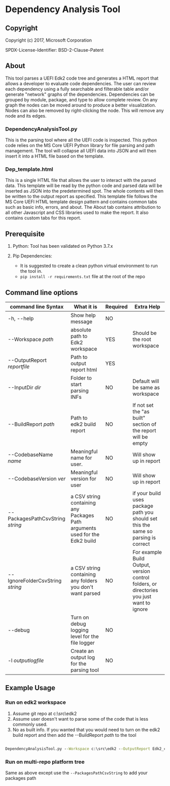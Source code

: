 # Dependency Analysis Tool

## Copyright

Copyright (c) 2017, Microsoft Corporation

SPDX-License-Identifier: BSD-2-Clause-Patent

## About

This tool parses a UEFI Edk2 code tree and generates a HTML report that allows a developer to evaluate code dependencies. The user can review each dependency using a fully searchable and filterable table and/or generate "network" graphs of the dependencies. Dependencies can be grouped by module, package, and type to allow complete review. On any graph the nodes can be moved around to produce a better
visualization. Nodes can also be removed by right-clicking the node. This will remove any node and its edges.

### DependencyAnalysisTool.py

This is the parsing tool where all the UEFI code is inspected. This python code relies on the MS Core UEFI Python library for file parsing and path management. The tool will collapse all UEFI data into JSON and will then insert it into a HTML file based on the template.

### Dep_template.html

This is a single HTML file that allows the user to interact with the parsed data. This template will be read by the python code and parsed data will be inserted as JSON into the predetermined spot. The whole contents will then be written to the output report as specified. This template file follows the MS Core UEFI HTML template design pattern and contains common tabs such as basic info, errors, and about. The About tab contains attribution to all other Javascript and CSS libraries used to make the report. It also contains custom tabs for this report.

## Prerequisite

1. Python: Tool has been validated on Python 3.7.x
2. Pip Dependencies:

   * It is suggested to create a clean python virtual environment to run the tool in.
   * `pip install -r requirements.txt` file at the root of the repo

## Command line options

| command line Syntax | What it is | Required | Extra Help
| --- | --- | --- | --- |
| -h, --help | Show help message | NO | |
| --Workspace *path* | absolute path to Edk2 workspace | YES | Should be the root workspace
| --OutputReport *reportfile* | Path to output report html | YES ||
| --InputDir *dir*| Folder to start parsing INFs | NO | Default will be same as workspace|
| --BuildReport *path* | Path to edk2 build report | NO | If not set the "as built" section of the report will be empty
|--CodebaseName *name* | Meaningful name for user.| NO | Will show up in report
|--CodebaseVersion *ver* | Meaningful version for user| NO | Will show up in report
|--PackagesPathCsvString *string* | a CSV string containing any Packages Path arguments used for the Edk2 build | NO|if your build uses package path you should set this the same so parsing is correct
|--IgnoreFolderCsvString *string* | a CSV string containing any folders you don't want parsed | NO | For example Build Output, version control folders, or directories you just want to ignore
|--debug | Turn on debug logging level for the file logger | NO ||
|-l *outputlogfile* | Create an output log for the parsing tool | NO ||

## Example Usage

### Run on edk2 workspace

1. Assume git repo at c:\src\edk2
1. Assume user doesn't want to parse some of the code that is less commonly used.
1. No as built info.  If you wanted that you would need to turn on the edk2 build report and then add the --BuildReport *path* to the tool

``` cmd

DependencyAnalysisTool.py --Workspace c:\src\edk2 --OutputReport Edk2_core.html --CodebaseName "TianoCore Edk2 Master" --CodebaseVersion bfb141cf19dd6f9b8df8b9d0914a5b3b15e1a798 -l Edk2DepTool.log --debug
 ```

### Run on multi-repo platform tree

 Same as above except use the `--PackagesPathCsvString` to add your packages path
